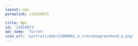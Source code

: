 ```yaml
---
layout: npc
permalink: /21810071

title: Npc
id: '21810071'
npc_name: 'Turret'
icon_url: 'portrait/mob/21800901_m_crossbowgreenhood_p.png'
---
```

